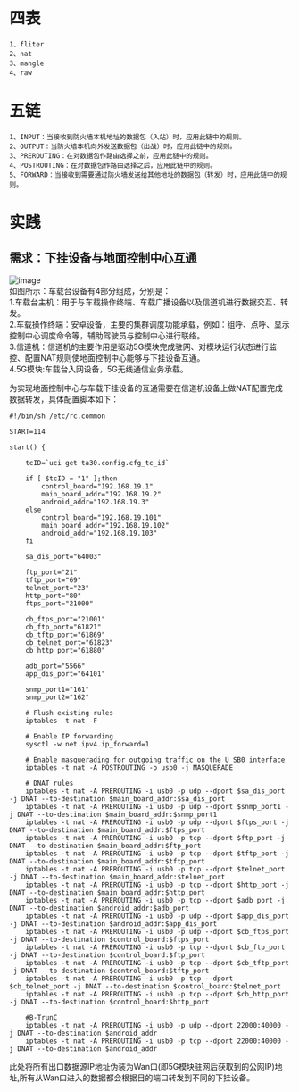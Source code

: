 # 四表
    1、fliter
    2、nat
    3、mangle
    4、raw

# 五链
    1、INPUT：当接收到防火墙本机地址的数据包（入站）时，应用此链中的规则。
    2、OUTPUT：当防火墙本机向外发送数据包（出战）时，应用此链中的规则。
    3、PREROUTING：在对数据包作路由选择之前，应用此链中的规则。
    4、POSTROUTING：在对数据包作路由选择之后，应用此链中的规则。
    5、FORWARD：当接收到需要通过防火墙发送给其他地址的数据包（转发）时，应用此链中的规则。

# 实践  
## 需求：下挂设备与地面控制中心互通
![image](https://github.com/grow-man/MyLearningRecorder/assets/52662997/d53f5356-9405-4821-bece-9f262c7c5c40)  
如图所示：车载台设备有4部分组成，分别是：  
1.车载台主机：用于与车载操作终端、车载广播设备以及信道机进行数据交互、转发。  
2.车载操作终端：安卓设备，主要的集群调度功能承载，例如：组呼、点呼、显示控制中心调度命令等，辅助驾驶员与控制中心进行联络。  
3.信道机：信道机的主要作用是驱动5G模块完成驻网、对模块运行状态进行监控、配置NAT规则使地面控制中心能够与下挂设备互通。  
4.5G模块:车载台入网设备，5G无线通信业务承载。 

为实现地面控制中心与车载下挂设备的互通需要在信道机设备上做NAT配置完成数据转发，具体配置脚本如下：  
```
#!/bin/sh /etc/rc.common

START=114

start() {

	tcID=`uci get ta30.config.cfg_tc_id`

	if [ $tcID = "1" ];then
		control_board="192.168.19.1"
		main_board_addr="192.168.19.2"
		android_addr="192.168.19.3"
	else
		control_board="192.168.19.101"
		main_board_addr="192.168.19.102"
		android_addr="192.168.19.103"
	fi
	
	sa_dis_port="64003"

	ftp_port="21"
	tftp_port="69"
	telnet_port="23"
	http_port="80"
	ftps_port="21000"
	
	cb_ftps_port="21001"
	cb_ftp_port="61821"
	cb_tftp_port="61869"
	cb_telnet_port="61823"
	cb_http_port="61880"

	adb_port="5566"
	app_dis_port="64101"

	snmp_port1="161"
	snmp_port2="162"

    # Flush existing rules
    iptables -t nat -F

    # Enable IP forwarding
    sysctl -w net.ipv4.ip_forward=1

    # Enable masquerading for outgoing traffic on the U SB0 interface
    iptables -t nat -A POSTROUTING -o usb0 -j MASQUERADE 

    # DNAT rules
    iptables -t nat -A PREROUTING -i usb0 -p udp --dport $sa_dis_port -j DNAT --to-destination $main_board_addr:$sa_dis_port
    iptables -t nat -A PREROUTING -i usb0 -p udp --dport $snmp_port1 -j DNAT --to-destination $main_board_addr:$snmp_port1
    iptables -t nat -A PREROUTING -i usb0 -p udp --dport $ftps_port -j DNAT --to-destination $main_board_addr:$ftps_port
    iptables -t nat -A PREROUTING -i usb0 -p tcp --dport $ftp_port -j DNAT --to-destination $main_board_addr:$ftp_port
    iptables -t nat -A PREROUTING -i usb0 -p tcp --dport $tftp_port -j DNAT --to-destination $main_board_addr:$tftp_port
    iptables -t nat -A PREROUTING -i usb0 -p tcp --dport $telnet_port -j DNAT --to-destination $main_board_addr:$telnet_port
    iptables -t nat -A PREROUTING -i usb0 -p tcp --dport $http_port -j DNAT --to-destination $main_board_addr:$http_port
    iptables -t nat -A PREROUTING -i usb0 -p tcp --dport $adb_port -j DNAT --to-destination $android_addr:$adb_port
    iptables -t nat -A PREROUTING -i usb0 -p udp --dport $app_dis_port -j DNAT --to-destination $android_addr:$app_dis_port
    iptables -t nat -A PREROUTING -i usb0 -p udp --dport $cb_ftps_port -j DNAT --to-destination $control_board:$ftps_port
    iptables -t nat -A PREROUTING -i usb0 -p tcp --dport $cb_ftp_port -j DNAT --to-destination $control_board:$ftp_port
    iptables -t nat -A PREROUTING -i usb0 -p tcp --dport $cb_tftp_port -j DNAT --to-destination $control_board:$tftp_port
    iptables -t nat -A PREROUTING -i usb0 -p tcp --dport $cb_telnet_port -j DNAT --to-destination $control_board:$telnet_port
    iptables -t nat -A PREROUTING -i usb0 -p tcp --dport $cb_http_port -j DNAT --to-destination $control_board:$http_port

    #B-TrunC
    iptables -t nat -A PREROUTING -i usb0 -p udp --dport 22000:40000 -j DNAT --to-destination $android_addr
    iptables -t nat -A PREROUTING -i usb0 -p tcp --dport 22000:40000 -j DNAT --to-destination $android_addr

```
此处将所有出口数据源IP地址伪装为Wan口(即5G模块驻网后获取到的公网IP)地址,所有从Wan口进入的数据都会根据目的端口转发到不同的下挂设备。  
